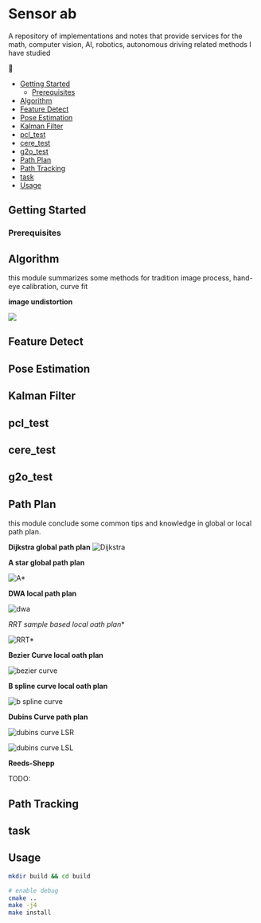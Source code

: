 # Sensor ab <!-- omit in toc -->

A repository of implementations and notes that provide services for the math, computer vision, AI, robotics, autonomous driving related methods I have studied

:construction:

- [Getting Started](#getting-started)
  - [Prerequisites](#prerequisites)
- [Algorithm](#algorithm)
- [Feature Detect](#feature-detect)
- [Pose Estimation](#pose-estimation)
- [Kalman Filter](#kalman-filter)
- [pcl\_test](#pcl_test)
- [cere\_test](#cere_test)
- [g2o\_test](#g2o_test)
- [Path Plan](#path-plan)
- [Path Tracking](#path-tracking)
- [task](#task)
- [Usage](#usage)

## Getting Started

### Prerequisites

## Algorithm

this module summarizes some methods for tradition image process, hand-eye calibration, curve fit

**image undistortion**

![](./support_files/image/algorithm/img1.png)

## Feature Detect

## Pose Estimation

## Kalman Filter

## pcl_test

## cere_test

## g2o_test

## Path Plan

this module conclude some common tips and knowledge in global or local path plan. 

**Dijkstra global path plan**
![Dijkstra](./support_files/image/path_plan/dijkstra_demo.png)

**A star global path plan**

![A*](./support_files/image/path_plan/astar_demo.png)

**DWA local path plan**

![dwa](./support_files/image/path_plan/dwa_demo.png)

**RRT* sample based local oath plan**

![RRT*](./support_files/image/path_plan/rrt_star_demo.png)

**Bezier Curve local oath plan**

![bezier curve](./support_files/image/path_plan/bezier_curve.png)

**B spline curve local oath plan**

![b spline curve](./support_files/image/path_plan/b_spline_demo.png)

**Dubins Curve path plan**

![dubins curve LSR](./support_files/image/path_plan/dubins_curve_1.png)

![dubins curve LSL](./support_files/image/path_plan/dubins_curve_2.png)

**Reeds-Shepp**

TODO: 

## Path Tracking

## task

## Usage

```bash
mkdir build && cd build

# enable debug
cmake ..
make -j4
make install
```
